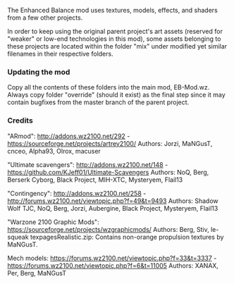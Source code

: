 The Enhanced Balance mod uses textures, models, effects, and shaders from a few other projects.

In order to keep using the original parent project's art assets (reserved for "weaker" or low-end technologies in this mod), some assets belonging to these
projects are located within the folder "mix" under modified yet similar filenames in their respective folders.

### Updating the mod
Copy all the contents of these folders into the main mod, EB-Mod.wz. Always copy folder "override" (should it exist) as the final step since it may
contain bugfixes from the master branch of the parent project.

### Credits
"ARmod": http://addons.wz2100.net/292 - https://sourceforge.net/projects/artrev2100/
Authors: Jorzi, MaNGusT, cnceo, Alpha93, Olrox, macuser

"Ultimate scavengers":  http://addons.wz2100.net/148 - https://github.com/KJeff01/Ultimate-Scavengers
Authors: NoQ, Berg, Berserk Cyborg, Black Project, MIH-XTC, Mysteryem, Flail13

"Contingency": http://addons.wz2100.net/258 - http://forums.wz2100.net/viewtopic.php?f=49&t=9493
Authors: Shadow Wolf TJC, NoQ, Berg, Jorzi, Aubergine, Black Project, Mysteryem, Flail13

"Warzone 2100 Graphic Mods": https://sourceforge.net/projects/wzgraphicmods/
Authors: Berg, Stiv, le-squeak
texpagesRealistic.zip: Contains non-orange propulsion textures by MaNGusT.

Mech models: https://forums.wz2100.net/viewtopic.php?f=33&t=3337 - https://forums.wz2100.net/viewtopic.php?f=6&t=11005
Authors: XANAX, Per, Berg, MaNGusT

